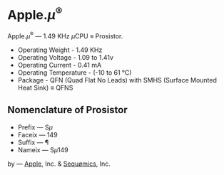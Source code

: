 # Apple.<i>μ</i><sup>®</sup>
Apple.<i>μ</i><sup>®</sup> — 1.49 KHz <i>μ</i>CPU <b>≡</b> Prosistor.

- Operating Weight - 1.49 KHz
- Operating Voltage - 1.09 to 1.41v
- Operating Current - 0.41 mA
- Operating Temperature - (-10 to 61 °C)
- Package - QFN (Quad Flat No Leads) with SMHS (Surface Mounted Heat Sink) <b>≡</b> QFNS

## Nomenclature of Prosistor
- Prefix — S<i>μ</i>
- Faceix — 149
- Suffix — ¶
- Nameix — S<i>μ</i>149

by — [Apple](https://www.apple.com/), Inc. &amp; [Sequømics](http://sequomics.com/), Inc.
